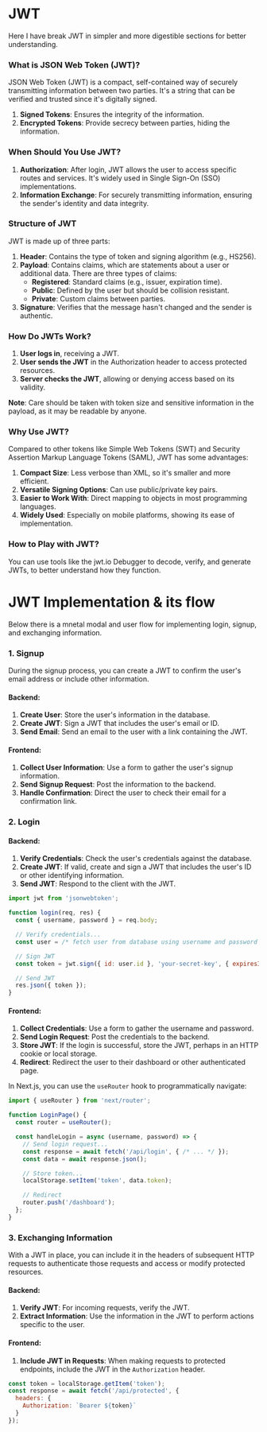 # JWT
Here I have break JWT in simpler and more digestible sections for better understanding.

### What is JSON Web Token (JWT)?

JSON Web Token (JWT) is a compact, self-contained way of securely transmitting information between two parties. It's a string that can be verified and trusted since it's digitally signed.

1. **Signed Tokens**: Ensures the integrity of the information.
2. **Encrypted Tokens**: Provide secrecy between parties, hiding the information.

### When Should You Use JWT?

1. **Authorization**: After login, JWT allows the user to access specific routes and services. It's widely used in Single Sign-On (SSO) implementations.
2. **Information Exchange**: For securely transmitting information, ensuring the sender's identity and data integrity.

### Structure of JWT

JWT is made up of three parts:

1. **Header**: Contains the type of token and signing algorithm (e.g., HS256).
2. **Payload**: Contains claims, which are statements about a user or additional data. There are three types of claims:
   - **Registered**: Standard claims (e.g., issuer, expiration time).
   - **Public**: Defined by the user but should be collision resistant.
   - **Private**: Custom claims between parties.
3. **Signature**: Verifies that the message hasn't changed and the sender is authentic.

### How Do JWTs Work?

1. **User logs in**, receiving a JWT.
2. **User sends the JWT** in the Authorization header to access protected resources.
3. **Server checks the JWT**, allowing or denying access based on its validity.

**Note**: Care should be taken with token size and sensitive information in the payload, as it may be readable by anyone.

### Why Use JWT?

Compared to other tokens like Simple Web Tokens (SWT) and Security Assertion Markup Language Tokens (SAML), JWT has some advantages:

1. **Compact Size**: Less verbose than XML, so it's smaller and more efficient.
2. **Versatile Signing Options**: Can use public/private key pairs.
3. **Easier to Work With**: Direct mapping to objects in most programming languages.
4. **Widely Used**: Especially on mobile platforms, showing its ease of implementation.

### How to Play with JWT?

You can use tools like the jwt.io Debugger to decode, verify, and generate JWTs, to better understand how they function.

# JWT Implementation & its flow

Below there is a mnetal modal and user flow for implementing login, signup, and exchanging information.

### 1. Signup

During the signup process, you can create a JWT to confirm the user's email address or include other information.

#### Backend:

1. **Create User**: Store the user's information in the database.
2. **Create JWT**: Sign a JWT that includes the user's email or ID.
3. **Send Email**: Send an email to the user with a link containing the JWT.

#### Frontend:

1. **Collect User Information**: Use a form to gather the user's signup information.
2. **Send Signup Request**: Post the information to the backend.
3. **Handle Confirmation**: Direct the user to check their email for a confirmation link.

### 2. Login

#### Backend:

1. **Verify Credentials**: Check the user's credentials against the database.
2. **Create JWT**: If valid, create and sign a JWT that includes the user's ID or other identifying information.
3. **Send JWT**: Respond to the client with the JWT.

```javascript
import jwt from 'jsonwebtoken';

function login(req, res) {
  const { username, password } = req.body;

  // Verify credentials...
  const user = /* fetch user from database using username and password */;

  // Sign JWT
  const token = jwt.sign({ id: user.id }, 'your-secret-key', { expiresIn: '1d' });

  // Send JWT
  res.json({ token });
}
```

#### Frontend:

1. **Collect Credentials**: Use a form to gather the username and password.
2. **Send Login Request**: Post the credentials to the backend.
3. **Store JWT**: If the login is successful, store the JWT, perhaps in an HTTP cookie or local storage.
4. **Redirect**: Redirect the user to their dashboard or other authenticated page.

In Next.js, you can use the `useRouter` hook to programmatically navigate:

```javascript
import { useRouter } from 'next/router';

function LoginPage() {
  const router = useRouter();

  const handleLogin = async (username, password) => {
    // Send login request...
    const response = await fetch('/api/login', { /* ... */ });
    const data = await response.json();

    // Store token...
    localStorage.setItem('token', data.token);

    // Redirect
    router.push('/dashboard');
  };
}
```

### 3. Exchanging Information

With a JWT in place, you can include it in the headers of subsequent HTTP requests to authenticate those requests and access or modify protected resources.

#### Backend:

1. **Verify JWT**: For incoming requests, verify the JWT.
2. **Extract Information**: Use the information in the JWT to perform actions specific to the user.

#### Frontend:

1. **Include JWT in Requests**: When making requests to protected endpoints, include the JWT in the `Authorization` header.

```javascript
const token = localStorage.getItem('token');
const response = await fetch('/api/protected', {
  headers: {
    Authorization: `Bearer ${token}`
  }
});
```
